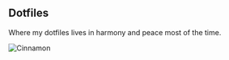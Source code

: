Dotfiles
-----------

Where my dotfiles lives in harmony and peace most of the time.

![Cinnamon](http://i.imgur.com/42X9PBc.png "Cinnamon")
